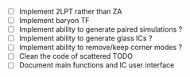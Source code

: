 - [ ] Implement 2LPT rather than ZA
- [ ] Implement baryon TF
- [ ] Implement ability to generate paired simulations ?
- [ ] Implement ability to generate glass ICs ?
- [ ] Implement ability to remove/keep corner modes ?
- [ ] Clean the code of scattered TODO
- [ ] Document main functions and IC user interface
